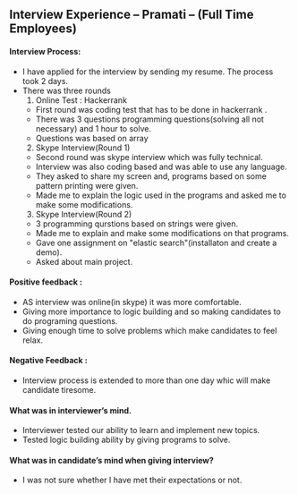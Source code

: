## Interview Experience – Pramati – (Full Time Employees)

#### Interview Process:
- I have applied for the interview by sending my resume. The process took 2 days.
- There was three rounds
  1. Online Test : Hackerrank
  - First round was coding test that has to be done in hackerrank . 
  - There was 3 questions programming questions(solving all not necessary) and 1 hour to solve.
  - Questions was based on array 
  2. Skype Interview(Round 1) 
  - Second round was skype interview which was fully technical. 
  - Interview was also coding based and was able to use any language. 
  - They asked to share my screen and, programs based on some pattern printing were given. 
  - Made me to explain the logic used in the programs and asked me to make some modifications.
  3. Skype Interview(Round 2)
  - 3 programming qurstions based on strings were given.
  - Made me to explain and make some modifications on that programs.
  - Gave one assignment on "elastic search"(installaton and create a demo).
  - Asked about main project.
   
#### Positive feedback : 
- AS interview was online(in skype) it was more comfortable.
- Giving more importance to logic building and so making candidates to do programing questions.
- Giving enough time to solve problems which make candidates to feel relax.

#### Negative Feedback :
- Interview process is extended to more than one day whic will make candidate tiresome.

#### What was in interviewer’s mind. 
- Interviewer tested our ability to learn and implement new topics.
- Tested logic building ability by giving programs to solve.

#### What was in candidate’s mind when giving interview?
- I was not sure whether I have met their expectations or not. 

